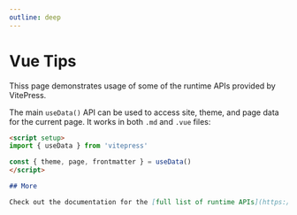 ```yaml
---
outline: deep
---
```


# Vue Tips

Thiss page demonstrates usage of some of the runtime APIs provided by VitePress.

The main `useData()` API can be used to access site, theme, and page data for the current page. It works in both `.md` and `.vue` files:

```md
<script setup>
import { useData } from 'vitepress'

const { theme, page, frontmatter } = useData()
</script>

## More

Check out the documentation for the [full list of runtime APIs](https://vitepress.dev/reference/runtime-api#usedata).
```

